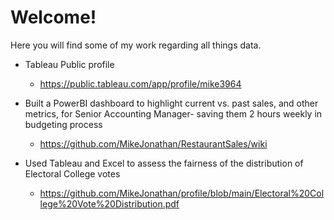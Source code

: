 # Welcome!

Here you will find some of my work regarding all things data.

- Tableau Public profile
  - https://public.tableau.com/app/profile/mike3964

- Built a PowerBI dashboard to highlight current vs. past sales, and other metrics, for Senior Accounting Manager- saving them 2 hours weekly in budgeting process
  - https://github.com/MikeJonathan/RestaurantSales/wiki

- Used Tableau and Excel to assess the fairness of the distribution of Electoral College votes
  - https://github.com/MikeJonathan/profile/blob/main/Electoral%20College%20Vote%20Distribution.pdf

